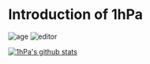 # Introduction of 1hPa
![age](https://img.shields.io/badge/age-17-brighn)
![editor](https://img.shields.io/badge/editor-Vim-green)

[![1hPa's github stats](https://github-readme-stats.vercel.app/api?username=1hPa)](https://github.com/anuraghazra/github-readme-stats)

